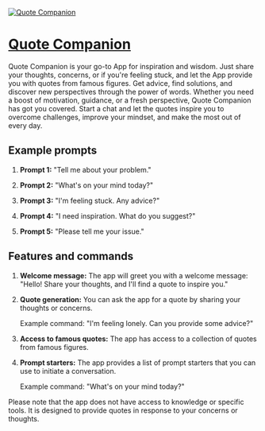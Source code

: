 [![Quote Companion](https://files.oaiusercontent.com/file-0seixDg1Am1LqaaKMpRT59GT?se=2123-10-17T16%3A36%3A22Z&sp=r&sv=2021-08-06&sr=b&rscc=max-age%3D31536000%2C%20immutable&rscd=attachment%3B%20filename%3D87158e60-8093-4c43-8292-4e38ef840c1b.png&sig=I2o33wjdoDoqnZFYUDzj19eu0l/dPg%2BcgNDdFpjngJA%3D)](https://chat.openai.com/g/g-efFP1CZ52-quote-companion)

# [Quote Companion](https://chat.openai.com/g/g-efFP1CZ52-quote-companion)

Quote Companion is your go-to App for inspiration and wisdom. Just share your thoughts, concerns, or if you're feeling stuck, and let the App provide you with quotes from famous figures. Get advice, find solutions, and discover new perspectives through the power of words. Whether you need a boost of motivation, guidance, or a fresh perspective, Quote Companion has got you covered. Start a chat and let the quotes inspire you to overcome challenges, improve your mindset, and make the most out of every day.

## Example prompts

1. **Prompt 1:** "Tell me about your problem."

2. **Prompt 2:** "What's on your mind today?"

3. **Prompt 3:** "I'm feeling stuck. Any advice?"

4. **Prompt 4:** "I need inspiration. What do you suggest?"

5. **Prompt 5:** "Please tell me your issue."


## Features and commands

1. **Welcome message:** The app will greet you with a welcome message: "Hello! Share your thoughts, and I'll find a quote to inspire you."

2. **Quote generation:** You can ask the app for a quote by sharing your thoughts or concerns.

   Example command: "I'm feeling lonely. Can you provide some advice?"

3. **Access to famous quotes:** The app has access to a collection of quotes from famous figures.

4. **Prompt starters:** The app provides a list of prompt starters that you can use to initiate a conversation.

   Example command: "What's on your mind today?"

Please note that the app does not have access to knowledge or specific tools. It is designed to provide quotes in response to your concerns or thoughts.